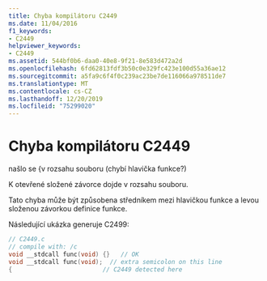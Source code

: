 ```yaml
---
title: Chyba kompilátoru C2449
ms.date: 11/04/2016
f1_keywords:
- C2449
helpviewer_keywords:
- C2449
ms.assetid: 544bf0b6-daa0-40e8-9f21-8e583d472a2d
ms.openlocfilehash: 6fd62813fdf3b50c0e329fc423e100d55a36ae12
ms.sourcegitcommit: a5fa9c6f4f0c239ac23be7de116066a978511de7
ms.translationtype: MT
ms.contentlocale: cs-CZ
ms.lasthandoff: 12/20/2019
ms.locfileid: "75299020"
---
```

# <a name="compiler-error-c2449"></a>Chyba kompilátoru C2449

našlo se {v rozsahu souboru (chybí hlavička funkce?)

K otevřené složené závorce dojde v rozsahu souboru.

Tato chyba může být způsobena středníkem mezi hlavičkou funkce a levou složenou závorkou definice funkce.

Následující ukázka generuje C2499:

```c
// C2449.c
// compile with: /c
void __stdcall func(void) {}   // OK
void __stdcall func(void);  // extra semicolon on this line
{                         // C2449 detected here
```
